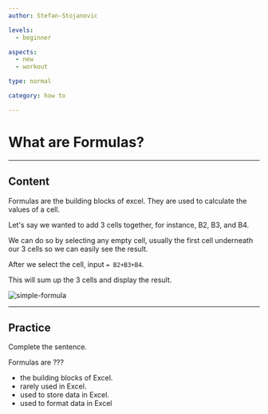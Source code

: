 ```yaml
---
author: Stefan-Stojanovic

levels:
  - beginner

aspects:
  - new
  - workout

type: normal

category: how to

---
```


# What are Formulas?

---
## Content

Formulas are the building blocks of excel. They are used to calculate the values of a cell.

Let's say we wanted to add 3 cells together, for instance, B2, B3, and B4.

We can do so by selecting any empty cell, usually the first cell underneath our 3 cells so we can easily see the result.

After we select the cell, input `= B2+B3+B4`.

This will sum up the 3 cells and display the result.

![simple-formula](https://img.enkipro.com/488abdd009ea6634bbd73d15f059e786.png)

---
## Practice

Complete the sentence.

Formulas are ???

* the building blocks of Excel.
* rarely used in Excel.
* used to store data in Excel.
* used to format data in Excel
